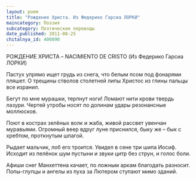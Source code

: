 ```yaml
---
layout: poem
title: "Рождение Христа. Из Федерико Гарсиа ЛОРКИ"
maincategory: Поэзия
subcategory: Поэтические переводы
date_published: 2011-08-25
chitalnya_id: 400890
---
```




РОЖДЕНИЕ ХРИСТА – 
NACIMIENTO DE CRISTO
(Из Федерико Гарсиа ЛОРКИ)

Пастух упрямо ищет грудь из снега,
что белым псом под фонарями пляшет.
О трещины стволов столетней липы
Христос из глины пальцы все изранил.

Бегут по мне мурашки, терпнут ноги!
Ломают нити крови твердь лазури.
Чертей утробы носят по долинам
удары резонансные моллюсков.

Поют в кострах зелёных волк и жаба,
живой рассвет увенчан муравьями.
Огромный веер вдруг луне приснился,
быку же – бык с хребтом, проткнутым шпагой.

Рыдает мальчик, лоб его троится.
Увидел в сене три шипа Иосиф.
Исходит из пелёнок шум пустыни
и звуки цитр без струн, и голос боли.

Афиши снег Манхеттена качает,
по ложным аркам благодать разносит.
Попы-глупцы и ангелы из пуха
за Лютером ступают мимо зданий.






